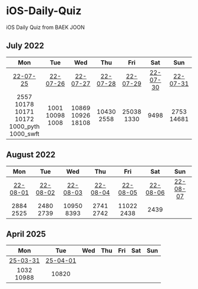 # iOS-Daily-Quiz
iOS Daily Quiz from BAEK JOON

## July 2022
|     Mon     |     Tue     |     Wed     |     Thu     |     Fri     |     Sat     |     Sun     |
|:----------:|:----------:|:----------:|:----------:|:----------:|:----------:|:----------:|
| [22-07-25](/Quiz/2022.07/0725.md) | [22-07-26](/Quiz/2022.07/0726.md) | [22-07-27](/Quiz/2022.07/0727.md) | [22-07-28](/Quiz/2022.07/0728.md) | [22-07-29](/Quiz/2022.07/0729.md) | [22-07-30](/Quiz/2022.07/0730.md) | [22-07-31](/Quiz/2022.07/0731.md) | 
| 2557<br/>10178<br/>10171<br/>10172<br/>1000_pyth<br/>1000_swft | 1001<br/>10098<br/>1008<br/> | 10869<br/>10926<br/>18108 | 10430<br/>2558 | 25038<br/>1330 | 9498 | 2753<br/>14681 |

## August 2022
|     Mon    |     Tue    |     Wed    |     Thu    |     Fri    |     Sat    |     Sun    |
|:----------:|:----------:|:----------:|:----------:|:----------:|:----------:|:----------:|
| [22-08-01](/Quiz/2022.08/0801.md) | [22-08-02](/Quiz/2022.08/0802.md) | [22-08-03](/Quiz/2022.08/0803.md) | [22-08-04](/Quiz/2022.08/0804.md) | [22-08-05](/Quiz/2022.08/0805.md) | [22-08-06](/Quiz/2022.08/0806.md) | [22-08-07](/Quiz/2022.08/0807.md) |
| 2884<br/>2525 | 2480<br/>2739 | 10950<br/>8393 | 2741<br/>2742 | 11022<br/>2438 | 2439 |  |

## April 2025
|     Mon    |     Tue    |     Wed    |     Thu    |     Fri    |     Sat    |     Sun    |
|:----------:|:----------:|:----------:|:----------:|:----------:|:----------:|:----------:|
| [25-03-31](/Quiz/2025.03/0331.md) | [25-04-01](/Quiz/2025.04/0401.md) |  |  |  |  |  |
| 1032<br/>10988 | 10820 |  |  |  |  |  |